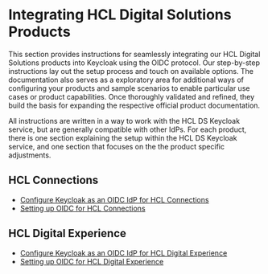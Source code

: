 # Integrating HCL Digital Solutions Products

This section provides instructions for seamlessly integrating our HCL Digital Solutions products into Keycloak using the OIDC protocol. Our step-by-step instructions lay out the setup process and touch on available options. The documentation also serves as a exploratory area for additional ways of configuring your products and sample scenarios to enable particular use cases or product capabilities. Once thoroughly validated and refined, they build the basis for expanding the respective official product documentation.

All instructions are written in a way to work with the HCL DS Keycloak service, but are generally compatible with other IdPs. For each product, there is one section explaining the setup within the HCL DS Keycloak service, and one section that focuses on the the product specific adjustments.

## HCL Connections

- [Configure Keycloak as an OIDC IdP for HCL Connections](./cnx-keycloak-configuration.md)
- [Setting up OIDC for HCL Connections](./cnx-integration.md)

## HCL Digital Experience

- [Configure Keycloak as an OIDC IdP for HCL Digital Experience](./dx-keycloak-configuration.md)
- [Setting up OIDC for HCL Digital Experience](./dx-integration.md)
